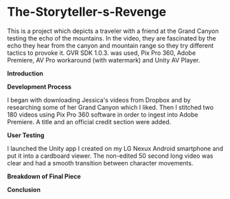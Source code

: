 # The-Storyteller-s-Revenge

This is a project which depicts a traveler with a friend at the Grand Canyon testing the echo of the mountains. In the video, they are fascinated by the echo they hear from the canyon and mountain range so they try different tactics to provoke it. GVR SDK 1.0.3. was used, Pix Pro 360, Adobe Premiere, AV Pro workaround (with watermark) and Unity AV Player.

__Introduction__

__Development Process__

I began with downloading Jessica's videos from Dropbox and by researching some of her Grand Canyon which I liked. Then I stitched two 180 videos using Pix Pro 360 software in order to ingest into Adobe Premiere. A title and an official credit section were added. 

__User Testing__

I launched the Unity app I created on my LG Nexux Android smartphone and put it into a cardboard viewer. The non-edited 50 second long video was clear and had a smooth transition between character movements.

__Breakdown of Final Piece__

__Conclusion__
